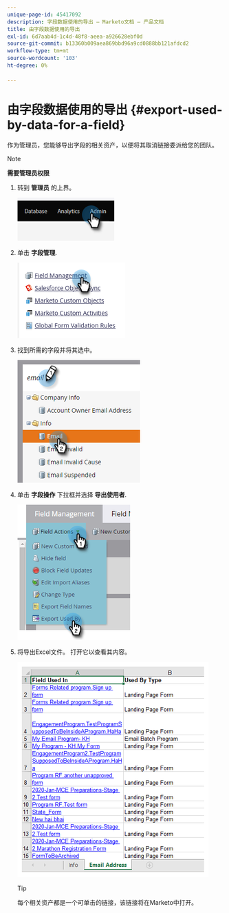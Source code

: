 ```yaml
---
unique-page-id: 45417092
description: 字段数据使用的导出 — Marketo文档 — 产品文档
title: 由字段数据使用的导出
exl-id: 6d7aab4d-1c4d-48f8-aeea-a926628ebf0d
source-git-commit: b13360b009aea869bbd96a9cd0888bb121afdcd2
workflow-type: tm+mt
source-wordcount: '103'
ht-degree: 0%

---
```


# 由字段数据使用的导出 {#export-used-by-data-for-a-field}

作为管理员，您能够导出字段的相关资产，以便将其取消链接委派给您的团队。

>[!NOTE]
>
>**需要管理员权限**

1. 转到 **管理员** 的上界。

   ![](assets/export-used-by-data-for-a-field-1.png)

1. 单击 **字段管理**.

   ![](assets/export-used-by-data-for-a-field-2.png)

1. 找到所需的字段并将其选中。

   ![](assets/export-used-by-data-for-a-field-3.png)

1. 单击 **字段操作** 下拉框并选择 **导出使用者**.

   ![](assets/export-used-by-data-for-a-field-4.png)

1. 将导出Excel文件。 打开它以查看其内容。

   ![](assets/export-used-by-data-for-a-field-5.png)

   >[!TIP]
   >
   >每个相关资产都是一个可单击的链接，该链接将在Marketo中打开。
